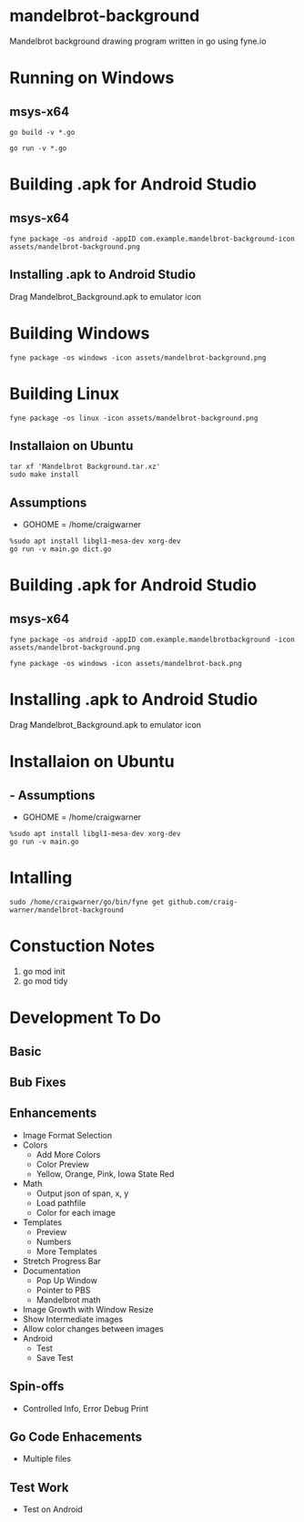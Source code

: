 # mandelbrot-background
Mandelbrot background drawing program written in go using fyne.io 

# Running on Windows
## msys-x64
```
go build -v *.go
```
```
go run -v *.go
```

# Building .apk for Android Studio
## msys-x64 
```
fyne package -os android -appID com.example.mandelbrot-background-icon assets/mandelbrot-background.png
```
## Installing .apk to Android Studio
Drag Mandelbrot_Background.apk to emulator icon

# Building Windows 
```
fyne package -os windows -icon assets/mandelbrot-background.png
```

# Building Linux 
```
fyne package -os linux -icon assets/mandelbrot-background.png
```
## Installaion on Ubuntu 
```
tar xf 'Mandelbrot Background.tar.xz'
sudo make install
```
## Assumptions
 * GOHOME = /home/craigwarner
```
%sudo apt install libgl1-mesa-dev xorg-dev
go run -v main.go dict.go
```

# Building .apk for Android Studio
## msys-x64
```
fyne package -os android -appID com.example.mandelbrotbackground -icon assets/mandelbrot-background.png
```
```
fyne package -os windows -icon assets/mandelbrot-back.png
```
 
# Installing .apk to Android Studio
Drag Mandelbrot_Background.apk to emulator icon

# Installaion on Ubuntu 
## - Assumptions
 * GOHOME = /home/craigwarner
```
%sudo apt install libgl1-mesa-dev xorg-dev
go run -v main.go
```

# Intalling  
```
sudo /home/craigwarner/go/bin/fyne get github.com/craig-warner/mandelbrot-background
```

# Constuction Notes
1) go mod init
2) go mod tidy


# Development To Do

## Basic

## Bub Fixes

## Enhancements
* Image Format Selection
* Colors
  * Add More Colors
  * Color Preview
  * Yellow, Orange, Pink, Iowa State Red
* Math
   * Output json of span, x, y
   * Load pathfile
   * Color for each image
* Templates
    * Preview
    * Numbers
    * More Templates
* Stretch Progress Bar
* Documentation
    * Pop Up Window
    * Pointer to PBS
    * Mandelbrot math
* Image Growth with Window Resize
* Show Intermediate images
* Allow color changes between images
* Android
   * Test
   * Save Test

## Spin-offs
* Controlled Info, Error Debug Print 

## Go Code Enhacements
* Multiple files 

## Test Work
* Test on Android 
